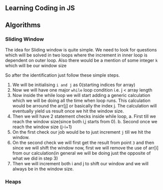 ## Learning Coding in JS

## Algorithms

### Sliding Window

The idea for Sliding window is quite simple. We need to look for questions which will be solved in two loops where the increment in inner loop is dependent on outer loop. Also there would be a mention of some integer `k` which will be our window size

So after the identification just follow these simple steps.

1. We will be initialising `i and j` as 0(starting indices for array)
2. Now we will have one major `while` loop condition i.e. j < array length
3. Now inside the while loop we will start adding a generic calculation which we will be doing all the
   time when loop runs.
   This calculation would be arround the arr[j] or basically the index j. The calculation will eventually yield us result once we hit the window size.
4. Then we will have 2 statement checks inside while loop,
   a. First till we reach the window size(since both i,j starts from 0).
   b. Second once we reach the window size (j-i+1)
5. On the first check our job would be to just increment `j` till we hit the window.
6. On the second check we will first get the result from point `3` and then since we will shift the
   window now, first we will remove the use of arr[i] from our calculation(in general we will be doing just the opposite of what we did in step 3)
7. Then we will increment both i and j to shift our window and we will always be in the window size.

### Heaps
